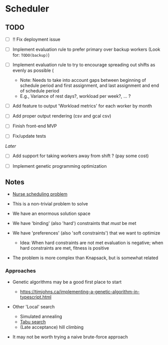# Scheduler

## TODO

- [ ] !! Fix deployment issue

- [ ] Implement evaluation rule to prefer primary over backup workers (Look for: `TODO(backup)`)
- [ ] Implement evaluation rule to try to encourage spreading out shifts as evenly as possible (
  - Note: Needs to take into account gaps between beginning of schedule period and first assignment, and last assignment and end of schedule period
  - E.g., Variance of rest days?, workload per week?, ... ?

- [ ] Add feature to output 'Workload metrics' for each worker by month
- [ ] Add proper output rendering (csv and gcal csv)
- [ ] Finish front-end MVP
- [ ] Fix/update tests

*Later*
- [ ] Add support for taking workers away from shift ? (pay some cost)
- [ ] Implement genetic programming optimization


## Notes

- [Nurse scheduling problem](https://en.wikipedia.org/wiki/Nurse_scheduling_problem)

- This is a non-trivial problem to solve
- We have an enormous solution space
- We have 'binding' (also 'hard') constraints that *must* be met
- We have 'preferences' (also 'soft constraints') that we want to optimize
  - Idea: When hard constraints are not met evaluation is negative; when hard constraints are met, fitness is positive
- The problem is more complex than Knapsack, but is somewhat related


### Approaches

- Genetic algorithms may be a good first place to start
  - https://timjohns.ca/implementing-a-genetic-algorithm-in-typescript.html

- Other 'Local' search
    - Simulated annealing
    - [Tabu search](https://en.wikipedia.org/wiki/Tabu_search)
    - (Late acceptance) hill climbing

- It may not be worth trying a naive brute-force approach
